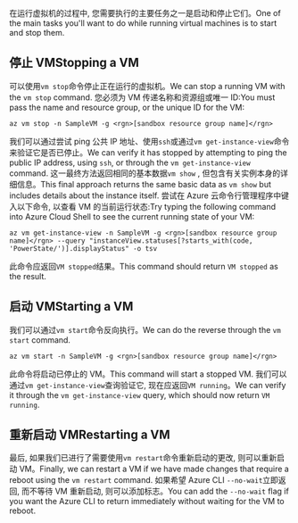 <span data-ttu-id="de3c8-101">在运行虚拟机的过程中, 您需要执行的主要任务之一是启动和停止它们。</span><span class="sxs-lookup"><span data-stu-id="de3c8-101">One of the main tasks you'll want to do while running virtual machines is to start and stop them.</span></span>

## <a name="stopping-a-vm"></a><span data-ttu-id="de3c8-102">停止 VM</span><span class="sxs-lookup"><span data-stu-id="de3c8-102">Stopping a VM</span></span>

<span data-ttu-id="de3c8-103">可以使用`vm stop`命令停止正在运行的虚拟机。</span><span class="sxs-lookup"><span data-stu-id="de3c8-103">We can stop a running VM with the `vm stop` command.</span></span> <span data-ttu-id="de3c8-104">您必须为 VM 传递名称和资源组或唯一 ID:</span><span class="sxs-lookup"><span data-stu-id="de3c8-104">You must pass the name and resource group, or the unique ID for the VM:</span></span>

```azurecli
az vm stop -n SampleVM -g <rgn>[sandbox resource group name]</rgn>
```

<span data-ttu-id="de3c8-105">我们可以通过尝试 ping 公共 IP 地址、使用`ssh`或通过`vm get-instance-view`命令来验证它是否已停止。</span><span class="sxs-lookup"><span data-stu-id="de3c8-105">We can verify it has stopped by attempting to ping the public IP address, using `ssh`, or through the `vm get-instance-view` command.</span></span> <span data-ttu-id="de3c8-106">这一最终方法返回相同的基本数据`vm show` , 但包含有关实例本身的详细信息。</span><span class="sxs-lookup"><span data-stu-id="de3c8-106">This final approach returns the same basic data as `vm show` but includes details about the instance itself.</span></span> <span data-ttu-id="de3c8-107">尝试在 Azure 云命令行管理程序中键入以下命令, 以查看 VM 的当前运行状态:</span><span class="sxs-lookup"><span data-stu-id="de3c8-107">Try typing the following command into Azure Cloud Shell to see the current running state of your VM:</span></span>

```azurecli
az vm get-instance-view -n SampleVM -g <rgn>[sandbox resource group name]</rgn> --query "instanceView.statuses[?starts_with(code, 'PowerState/')].displayStatus" -o tsv
```

<span data-ttu-id="de3c8-108">此命令应返回`VM stopped`结果。</span><span class="sxs-lookup"><span data-stu-id="de3c8-108">This command should return `VM stopped` as the result.</span></span>

## <a name="starting-a-vm"></a><span data-ttu-id="de3c8-109">启动 VM</span><span class="sxs-lookup"><span data-stu-id="de3c8-109">Starting a VM</span></span>

<span data-ttu-id="de3c8-110">我们可以通过`vm start`命令反向执行。</span><span class="sxs-lookup"><span data-stu-id="de3c8-110">We can do the reverse through the `vm start` command.</span></span>

```azurecli
az vm start -n SampleVM -g <rgn>[sandbox resource group name]</rgn>
```

<span data-ttu-id="de3c8-111">此命令将启动已停止的 VM。</span><span class="sxs-lookup"><span data-stu-id="de3c8-111">This command will start a stopped VM.</span></span> <span data-ttu-id="de3c8-112">我们可以通过`vm get-instance-view`查询验证它, 现在应返回`VM running`。</span><span class="sxs-lookup"><span data-stu-id="de3c8-112">We can verify it through the `vm get-instance-view` query, which should now return `VM running`.</span></span>

## <a name="restarting-a-vm"></a><span data-ttu-id="de3c8-113">重新启动 VM</span><span class="sxs-lookup"><span data-stu-id="de3c8-113">Restarting a VM</span></span>

<span data-ttu-id="de3c8-114">最后, 如果我们已进行了需要使用`vm restart`命令重新启动的更改, 则可以重新启动 VM。</span><span class="sxs-lookup"><span data-stu-id="de3c8-114">Finally, we can restart a VM if we have made changes that require a reboot using the `vm restart` command.</span></span> <span data-ttu-id="de3c8-115">如果希望 Azure CLI `--no-wait`立即返回, 而不等待 VM 重新启动, 则可以添加标志。</span><span class="sxs-lookup"><span data-stu-id="de3c8-115">You can add the `--no-wait` flag if you want the Azure CLI to return immediately without waiting for the VM to reboot.</span></span>

